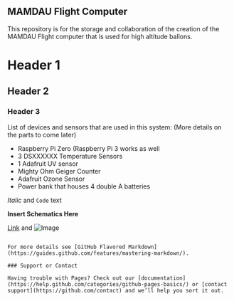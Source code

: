 ## MAMDAU Flight Computer

This repository is for the storage and collaboration of the creation of the MAMDAU Flight computer that is used
for high altitude ballons.

# Header 1
## Header 2
### Header 3

List of devices and sensors that are used in this system:
(More details on the parts to come later)

- Raspberry Pi Zero (Raspberry Pi 3 works as well
- 3 DSXXXXXX Temperature Sensors
- 1 Adafruit UV sensor
- Mighty Ohm Geiger Counter
- Adafruit Ozone Sensor
- Power bank that houses 4 double A batteries


_Italic_ and `Code` text

**Insert Schematics Here**

[Link](url) and ![Image](src)
```

For more details see [GitHub Flavored Markdown](https://guides.github.com/features/mastering-markdown/).

### Support or Contact

Having trouble with Pages? Check out our [documentation](https://help.github.com/categories/github-pages-basics/) or [contact support](https://github.com/contact) and we’ll help you sort it out.
